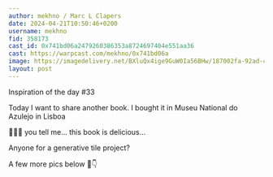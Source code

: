 ```yaml
---
author: mekhno / Marc L Clapers
date: 2024-04-21T10:50:46+0200
username: mekhno
fid: 358173
cast_id: 0x741bd06a2479260386353a8724697404e551aa36
cast: https://warpcast.com/mekhno/0x741bd06a
image: https://imagedelivery.net/BXluQx4ige9GuW0Ia56BHw/187002fa-92ad-47dc-7b4e-b9cdd2547500/original
layout: post
---
```

Inspiration of the day #33   
  
Today I want to share another book. I bought it in Museu National do Azulejo in Lisboa  
  
🤤🤤🤤 you tell me… this book is delicious…  
  
Anyone for a generative tile project?  
  
A few more pics below 🧵👇  

<img src='https://imagedelivery.net/BXluQx4ige9GuW0Ia56BHw/187002fa-92ad-47dc-7b4e-b9cdd2547500/original' alt='' referrerpolicy='no-referrer'/>
<img src='https://imagedelivery.net/BXluQx4ige9GuW0Ia56BHw/8cfcc021-27c6-473e-2514-0a3ba3e99400/original' alt='' referrerpolicy='no-referrer'/>